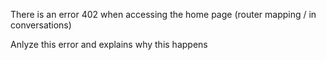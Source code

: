 There is an error 402 when accessing the home page (router mapping / in conversations)

Anlyze this error and explains why this happens

